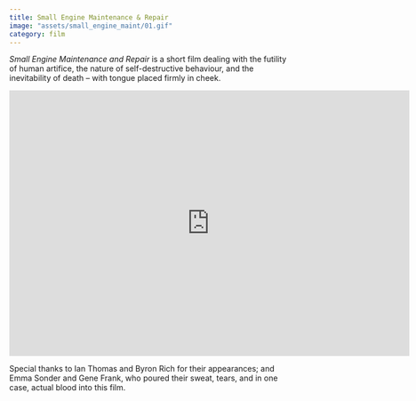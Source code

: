 ```yaml
---
title: Small Engine Maintenance & Repair
image: "assets/small_engine_maint/01.gif"
category: film
---
```

_Small Engine Maintenance and Repair_ is a short film dealing with the futility of human artifice, the nature of self-destructive behaviour, and the inevitability of death – with tongue placed firmly in cheek.
<!--excerpt-->
<div class="vimeo"><iframe width="720" height="478" src="http://player.vimeo.com/video/140740344" frameborder="0" webkitAllowFullScreen mozallowfullscreen allowFullScreen wmode="transparent"></iframe></div>

Special thanks to Ian Thomas and Byron Rich for their appearances; and Emma Sonder and Gene Frank, who poured their sweat, tears, and in one case, actual blood into this film.
